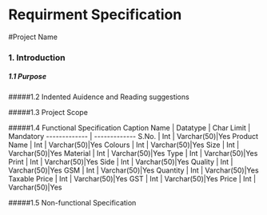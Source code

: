 Requirment Specification
=============

#Project Name




### 1. Introduction
##### 1.1 Purpose

#####1.2 Indented Auidence and Reading suggestions

#####1.3 Project Scope

#####1.4  Functional Specification
Caption Name  | Datatype | Char Limit | Mandatory
------------- | -------------
S.No.  | Int | Varchar(50)|Yes
Product Name  | Int | Varchar(50)|Yes
Colours  | Int | Varchar(50)|Yes
Size | Int | Varchar(50)|Yes
Material | Int | Varchar(50)|Yes
Type | Int | Varchar(50)|Yes
Print  | Int | Varchar(50)|Yes
Side  | Int | Varchar(50)|Yes
Quality  | Int | Varchar(50)|Yes
GSM  | Int | Varchar(50)|Yes
Quantity  | Int | Varchar(50)|Yes
Taxable Price | Int | Varchar(50)|Yes
GST  | Int | Varchar(50)|Yes
Price  | Int | Varchar(50)|Yes


#####1.5 Non-functional Specification

